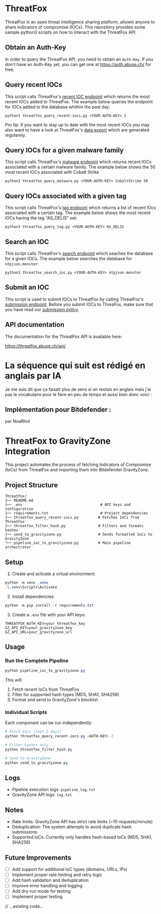 # ThreatFox
ThreatFox is an open threat intelligence sharing platform, allowin anyone to share indicators of compromise (IOCs). This repository provides some sample python3 scripts on how to interact with the ThreatFox API.

## Obtain an Auth-Key
In order to query the ThreatFox API, you need to obtain an ```Auth-Key```.  If you don't have an Auth-Key yet, you can get one at https://auth.abuse.ch/ for free.

## Query recent IOCs
This script calls ThreatFox's [recent IOC endpoint](https://threatfox.abuse.ch/api/#recent-iocs) which returns the most recent IOCs added to ThreatFox. The example below queries the endpoint for IOCs added to the database whithin the past day:
```
python3 threatfox_query_recent-iocs.py <YOUR-AUTH-KEY> 1
```

Pro tip: if you want to stay up to date with the most recent IOCs you may also want to have a look at ThreatFox's [data export](https://threatfox.abuse.ch/export/) which are generated regularely.

## Query IOCs for a given malware family
This script calls ThreatFox's [malware endpoint](https://threatfox.abuse.ch/api/#malware) which returns recent IOCs associated with a certain malware family. The example below shows the 50 most recent IOCs associated with Cobalt Strike
```
python3 threatfox_query_malware.py <YOUR-AUTH-KEY> CobaltStrike 50
```

## Query IOCs associated with a given tag
This script calls ThreatFox's [tag endpoint](https://threatfox.abuse.ch/api/#taginfo) which returns a list of recent IOcs associated with a certain tag. The example below shows the most recent IOCs having the tag "AS_DELIS" set:
```
python3 threatfox_query_tag.py <YOUR-AUTH-KEY> AS_DELIS
```

## Search an IOC
This script calls ThreatFox's [search endpoint](https://threatfox.abuse.ch/api/#search-ioc) which seaches the database for a given IOCs. The example below searches the database for ```ntpjson.monster```:
```
python3 threatfox_search_ioc.py <YOUR-AUTH-KEY> ntpjson.monster
``` 

## Submit an IOC
This script is used to submit IOCs to ThreatFox by calling ThreatFox's [submission endpoint](https://threatfox.abuse.ch/api/#share). Before you submit IOCs to ThreaFox, make sure that you have read our [submission policy](https://threatfox.abuse.ch/api/#policy).

## API documentation

The documentation for the ThreatFox API is available here:

https://threatfox.abuse.ch/api/

# La séquence qui suit est rédigé en anglais par IA
Je me suis dit que ça faisait plus de sens si on restais en anglais mais j'ai pas le vocabulaire pour le faire en peu de temps et aussi bien donc voici :

## Implémentation pour Bitdefender :
par NoaRlnd

# ThreatFox to GravityZone Integration

This project automates the process of fetching Indicators of Compromise (IoCs) from ThreatFox and importing them into Bitdefender GravityZone.

## Project Structure

```
ThreatFox/
├── README.md
├── .env                                    # API keys and configuration
├── requirements.txt                        # Project dependencies
├── threatfox_query_recent-iocs.py         # Fetches IoCs from ThreatFox
├── threatfox_filter_hash.py               # Filters and formats hashes
├── send_to_gravityzone.py                 # Sends formatted IoCs to GravityZone
└── pipeline_ioc_to_gravityzone.py         # Main pipeline orchestrator
```

## Setup

1. Create and activate a virtual environment:
```powershell
python -m venv .venv
.\.venv\Scripts\Activate
```

2. Install dependencies:
```powershell
python -m pip install -r requirements.txt
```

3. Create a `.env` file with your API keys:
```
THREATFOX_AUTH_KEY=your_threatfox_key
GZ_API_KEY=your_gravityzone_key
GZ_API_URL=your_gravityzone_url
```

## Usage

### Run the Complete Pipeline

```powershell
python pipeline_ioc_to_gravityzone.py
```

This will:
1. Fetch recent IoCs from ThreatFox
2. Filter for supported hash types (MD5, SHA1, SHA256)
3. Format and send to GravityZone's blocklist

### Individual Scripts

Each component can be run independently:

```powershell
# Fetch IoCs (last 2 days)
python threatfox_query_recent-iocs.py <AUTH-KEY> 2

# Filter hashes only
python threatfox_filter_hash.py

# Send to GravityZone
python send_to_gravityzone.py
```

## Logs

- Pipeline execution logs: `pipeline_log.txt`
- GravityZone API logs: `log.txt`

## Notes

- Rate limits: GravityZone API has strict rate limits (~10 requests/minute)
- Deduplication: The system attempts to avoid duplicate hash submissions
- Supported IoCs: Currently only handles hash-based IoCs (MD5, SHA1, SHA256)

## Future Improvements

- [ ] Add support for additional IoC types (domains, URLs, IPs)
- [ ] Implement proper rate limiting and retry logic
- [ ] Add hash validation and deduplication
- [ ] Improve error handling and logging
- [ ] Add dry-run mode for testing
- [ ] Implement proper testing

// ...existing code...